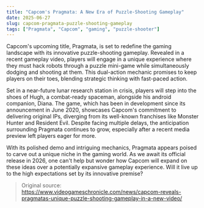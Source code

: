```yaml
---
title: "Capcom's Pragmata: A New Era of Puzzle-Shooting Gameplay"
date: 2025-06-27
slug: capcom-pragmata-puzzle-shooting-gameplay
tags: ["Pragmata", "Capcom", "gaming", "puzzle-shooter"]
---
```


Capcom's upcoming title, Pragmata, is set to redefine the gaming landscape with its innovative puzzle-shooting gameplay. Revealed in a recent gameplay video, players will engage in a unique experience where they must hack robots through a puzzle mini-game while simultaneously dodging and shooting at them. This dual-action mechanic promises to keep players on their toes, blending strategic thinking with fast-paced action.

Set in a near-future lunar research station in crisis, players will step into the shoes of Hugh, a combat-ready spaceman, alongside his android companion, Diana. The game, which has been in development since its announcement in June 2020, showcases Capcom's commitment to delivering original IPs, diverging from its well-known franchises like Monster Hunter and Resident Evil. Despite facing multiple delays, the anticipation surrounding Pragmata continues to grow, especially after a recent media preview left players eager for more.

With its polished demo and intriguing mechanics, Pragmata appears poised to carve out a unique niche in the gaming world. As we await its official release in 2026, one can't help but wonder how Capcom will expand on these ideas over a potentially expansive gameplay experience. Will it live up to the high expectations set by its innovative premise?

> Original source: https://www.videogameschronicle.com/news/capcom-reveals-pragmatas-unique-puzzle-shooting-gameplay-in-a-new-video/